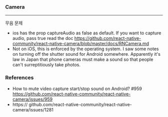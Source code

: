 ### Camera
***
무음 문제
-  ios has the prop captureAudio as false as default. If you want to capture audio, pass true
read the doc https://github.com/react-native-community/react-native-camera/blob/master/docs/RNCamera.md
- Not on iOS, this is enforced by the operating system. I saw some notes on turning off the shutter sound for Android somewhere. Apparently it's law in Japan that phone cameras must make a sound so that people can't surreptitiously take photos.


### References
- How to mute video capture start/stop sound on Android? #959
https://github.com/react-native-community/react-native-camera/issues/959
- https://
github.com/react-native-community/react-native-camera/issues/1281